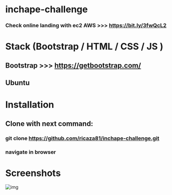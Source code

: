 # inchape-challenge

### Check online landing with ec2 AWS >>> https://bit.ly/3fwQcL2

# Stack (Bootstrap / HTML / CSS / JS )
## Bootstrap >>> https://getbootstrap.com/
## Ubuntu

# Installation
## Clone with next command:
### git clone https://github.com/ricaza81/inchape-challenge.git
### navigate in browser

# Screenshots
![img](https://github.com/ricaza81/inchape-challenge/raw/master/screenshot-1.gif)
